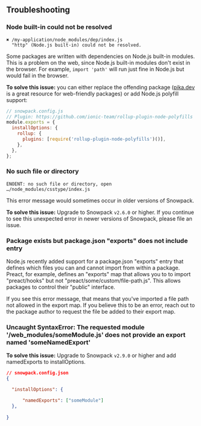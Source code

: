 ## Troubleshooting

### Node built-in could not be resolved

```
✖ /my-application/node_modules/dep/index.js
  "http" (Node.js built-in) could not be resolved.
```

Some packages are written with dependencies on Node.js built-in modules. This is a problem on the web, since Node.js built-in modules don't exist in the browser. For example, `import 'path'` will run just fine in Node.js but would fail in the browser.

**To solve this issue:** you can either replace the offending package ([pika.dev](https://pika.dev/) is a great resource for web-friendly packages) or add Node.js polyfill support:

```js
// snowpack.config.js
// Plugin: https://github.com/ionic-team/rollup-plugin-node-polyfills
module.exports = {
  installOptions: {
    rollup: {
      plugins: [require('rollup-plugin-node-polyfills')()],
    },
  },
};
```

### No such file or directory

```
ENOENT: no such file or directory, open …/node_modules/csstype/index.js
```

This error message would sometimes occur in older versions of Snowpack.

**To solve this issue:** Upgrade to Snowpack `v2.6.0` or higher. If you continue to see this unexpected error in newer versions of Snowpack, please file an issue.

### Package exists but package.json "exports" does not include entry

Node.js recently added support for a package.json "exports" entry that defines which files you can and cannot import from within a package. Preact, for example, defines an "exports" map that allows you to to import "preact/hooks" but not "preact/some/custom/file-path.js". This allows packages to control their "public" interface.

If you see this error message, that means that you've imported a file path not allowed in the export map. If you believe this to be an error, reach out to the package author to request the file be added to their export map.

### Uncaught SyntaxError: The requested module '/web_modules/someModule.js' does not provide an export named 'someNamedExport'

**To solve this issue:** Upgrade to Snowpack `v2.9.0` or higher and add namedExports to installOptions.

```json
// snowpack.config.json
{

  "installOptions": {

      "namedExports": ["someModule"]
  },
  
}


